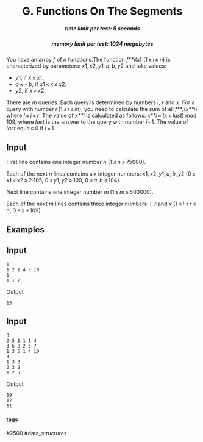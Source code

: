 <h1 style='text-align: center;'> G. Functions On The Segments</h1>

<h5 style='text-align: center;'>time limit per test: 5 seconds</h5>
<h5 style='text-align: center;'>memory limit per test: 1024 megabytes</h5>

You have an array *f* of *n* functions.The function *f**i*(*x*) (1 ≤ *i* ≤ *n*) is characterized by parameters: *x*1, *x*2, *y*1, *a*, *b*, *y*2 and take values: 

* *y*1, if *x* ≤ *x*1.
* *a*·*x* + *b*, if *x*1 < *x* ≤ *x*2.
* *y*2, if *x* > *x*2.

There are *m* queries. Each query is determined by numbers *l*, *r* and *x*. For a query with number *i* (1 ≤ *i* ≤ *m*), you need to calculate the sum of all *f**j*(*x**i*) where *l* ≤ *j* ≤ *r*. The value of *x**i* is calculated as follows: *x**i* = (*x* + *last*) mod 109, where *last* is the answer to the query with number *i* - 1. The value of *last* equals 0 if *i* = 1.

## Input

First line contains one integer number *n* (1 ≤ *n* ≤ 75000).

Each of the next *n* lines contains six integer numbers: *x*1, *x*2, *y*1, *a*, *b*, *y*2 (0 ≤ *x*1 < *x*2 ≤ 2·105, 0 ≤ *y*1, *y*2 ≤ 109, 0 ≤ *a*, *b* ≤ 104).

Next line contains one integer number *m* (1 ≤ *m* ≤ 500000).

Each of the next *m* lines contains three integer numbers: *l*, *r* and *x* (1 ≤ *l* ≤ *r* ≤ *n*, 0 ≤ *x* ≤ 109).

## Examples

## Input


```
1  
1 2 1 4 5 10  
1  
1 1 2  

```
Output
```
13  

```
## Input


```
3  
2 5 1 1 1 4  
3 6 8 2 5 7  
1 3 5 1 4 10  
3  
1 3 3  
2 3 2  
1 2 5  

```
Output
```
19  
17  
11  

```


#### tags 

#2500 #data_structures 